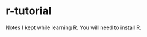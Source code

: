 # r-tutorial
Notes I kept while learning R. You will need to install [R](https://www.r-project.org/).
